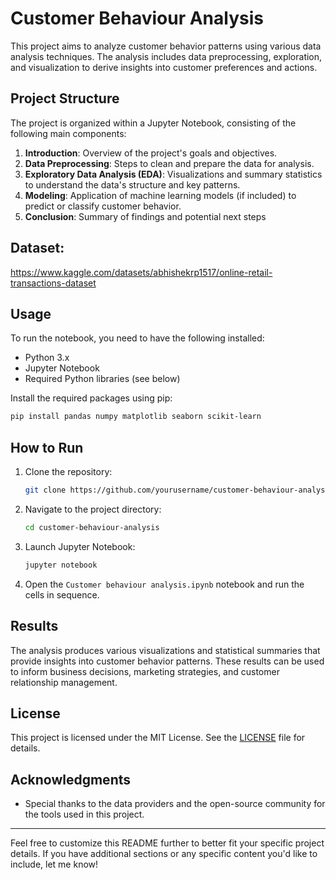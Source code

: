 # Customer Behaviour Analysis

This project aims to analyze customer behavior patterns using various data analysis techniques. The analysis includes data preprocessing, exploration, and visualization to derive insights into customer preferences and actions.

## Project Structure

The project is organized within a Jupyter Notebook, consisting of the following main components:

1. **Introduction**: Overview of the project's goals and objectives.
2. **Data Preprocessing**: Steps to clean and prepare the data for analysis.
3. **Exploratory Data Analysis (EDA)**: Visualizations and summary statistics to understand the data's structure and key patterns.
4. **Modeling**: Application of machine learning models (if included) to predict or classify customer behavior.
5. **Conclusion**: Summary of findings and potential next steps

## Dataset:
https://www.kaggle.com/datasets/abhishekrp1517/online-retail-transactions-dataset

## Usage

To run the notebook, you need to have the following installed:

- Python 3.x
- Jupyter Notebook
- Required Python libraries (see below)


Install the required packages using pip:

```bash
pip install pandas numpy matplotlib seaborn scikit-learn
```

## How to Run

1. Clone the repository:
   ```bash
   git clone https://github.com/yourusername/customer-behaviour-analysis.git
   ```
2. Navigate to the project directory:
   ```bash
   cd customer-behaviour-analysis
   ```
3. Launch Jupyter Notebook:
   ```bash
   jupyter notebook
   ```
4. Open the `Customer behaviour analysis.ipynb` notebook and run the cells in sequence.

## Results

The analysis produces various visualizations and statistical summaries that provide insights into customer behavior patterns. These results can be used to inform business decisions, marketing strategies, and customer relationship management.

## License

This project is licensed under the MIT License. See the [LICENSE](LICENSE) file for details.

## Acknowledgments

- Special thanks to the data providers and the open-source community for the tools used in this project.

---

Feel free to customize this README further to better fit your specific project details. If you have additional sections or any specific content you'd like to include, let me know!
